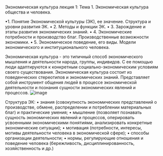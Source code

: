 Экономическая культура лекция 1:
Тема 1. Экономическая культура общества и человека.

•1. Понятие Экономической культуры (ЭК), ее значение.
Структура и уровни развития ЭК.
• 2. Методы и функции ЭК.
• 3. Зарождение и этапы развития экономических знаний.
• 4. Экономические потребности и производство благ.
Производственные возможности экономики.
• 5. Экономическое поведение, его виды. Модели
экономического и институционального человека. 

Экономическая культура - это типичный способ экономического мышления
и деятельности народа, группы, индивидов. С ее помощью люди адаптируются к конкретным
социально-экономическим условиям своего существования. Экономическая культура состоит из поведенческих стереотипов и экономических знаний.
Представляет собой инструмент общения людей в процессе экономической деятельности и познания сущности экономических явлений и процессов.
![image](https://github.com/user-attachments/assets/5fc09377-d905-4c74-a7b6-dc3b4f2e7d3d)

Структура ЭК:
• знания (совокупность экономических представлений о
производстве, обмене, распределении и потреблении
материальных благ) и практические умения;
• мышление (позволяет познавать сущность экономических
явлений и процессов, оперировать усвоенными
экономическими понятиями, анализировать конкретные
экономические ситуации);
• мотивация (потребности, интересы, мотивы деятельности
человека в экономической сфере);
• способы организации деятельности;
• нормы, регулирующие отношения и поведение человека
(бережливость, дисциплинированность, хозяйственность и др.)
